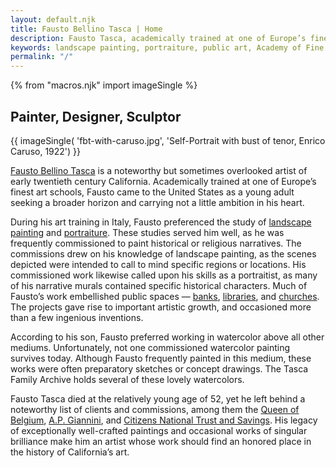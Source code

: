 ```yaml
---
layout: default.njk
title: Fausto Bellino Tasca | Home
description: Fausto Tasca, academically trained at one of Europe’s finest art schools, is a noteworthy but sometimes overlooked artist of early twentieth century California.
keywords: landscape painting, portraiture, public art, Academy of Fine Arts Venice
permalink: "/"
---
```


{% from "macros.njk" import imageSingle %}

## Painter, Designer, Sculptor

{{ imageSingle(
'fbt-with-caruso.jpg',
'Self-Portrait with bust of tenor, Enrico Caruso, 1922')
}}

<a href="https://en.wikipedia.org/wiki/Fausto_Bellino_Tasca">Fausto Bellino Tasca</a> is a noteworthy but sometimes overlooked artist of early twentieth century California. Academically trained at one of Europe’s finest art schools, Fausto came to the United States as a young adult seeking a broader horizon and carrying not a little ambition in his heart.

During his art training in Italy, Fausto preferenced the study of <a href="/plein-air/">landscape painting</a> and <a href="/portraits/">portraiture</a>. These studies served him well, as he was frequently commissioned to paint historical or religious narratives. The commissions drew on his knowledge of landscape painting, as the scenes depicted were intended to call to mind specific regions or locations. His commissioned work likewise called upon his skills as a portraitist, as many of his narrative murals contained specific historical characters. Much of Fausto’s work embellished public spaces — <a href="/los-angeles/">banks</a>, <a href="/los-angeles/#redondo-library">libraries</a>, and <a href="/san-diego/">churches</a>. The projects gave rise to important artistic growth, and occasioned more than a few ingenious inventions.

According to his son, Fausto preferred working in watercolor above all other mediums. Unfortunately, not one commissioned watercolor painting survives today. Although Fausto frequently painted in this medium, these works were often preparatory sketches or concept drawings. The Tasca Family Archive holds several of these lovely watercolors.

Fausto Tasca died at the relatively young age of 52, yet he left behind a noteworthy list of clients and commissions, among them the <a href="/santa-barbara/">Queen of Belgium</a>, <a href="/portraits/">A.P. Giannini</a>, and <a href="los-angeles/">Citizens National Trust and Savings</a>. His legacy of exceptionally well-crafted paintings and occasional works of singular brilliance make him an artist whose work should find an honored place in the history of California’s art.
